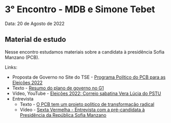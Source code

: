 # 3ᵒ Encontro - MDB e Simone Tebet

Data: 20 de Agosto de 2022

## Material de estudo

Nesse encontro estudamos materiais sobre a candidata à presidência Sofia Manzano (PCB).

Links:

- Proposta de Governo no Site do TSE - [Programa Político do PCB para as Eleições 2022](https://divulgacandcontas.tse.jus.br/candidaturas/oficial/2022/BR/BR/544/candidatos/890829/programa.pdf)
- Texto - [Resumo do plano de governo no G1](https://g1.globo.com/politica/eleicoes/2022/noticia/2022/08/01/programa-de-governo-presidenciavel-sofia-manzano-pcb.ghtml)
- Vídeo, YouTube - [Eleições 2022: Correio sabatina Vera Lúcia do PSTU](https://youtu.be/bbKlGn3uCuA)
- Entrevista 
    - Texto - [O PCB tem um projeto político de transformação radical](https://pcb.org.br/portal2/28549)
    - Vídeo - [Sexta Vermelha - Entrevista com a pré-candidata à Presidência da República Sofia Manzano](https://youtu.be/ezAzTBJk-ps)